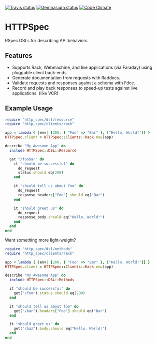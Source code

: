 [![Travis status](https://secure.travis-ci.org/smartlogic/http_spec.png)](https://secure.travis-ci.org/smartlogic/http_spec)
[![Gemnasium status](https://gemnasium.com/smartlogic/http_spec.png)](https://gemnasium.com/smartlogic/http_spec)
[![Code Climate](https://codeclimate.com/badge.png)](https://codeclimate.com/github/smartlogic/http_spec)

# HTTPSpec

RSpec DSLs for describing API behaviors

## Features

* Supports Rack, Webmachine, and live applications (via Faraday) using pluggable client back-ends.
* Generate documentation from requests with Raddocs.
* Validate requests and responses against a schema with Fdoc.
* Record and play back responses to speed-up tests against live applications. (like VCR)

## Example Usage

```ruby
require "http_spec/dsl/resource"
require "http_spec/clients/rack"

app = lambda { |env| [200, { "Foo" => "Bar" }, ["Hello, World!"]] }
HTTPSpec.client = HTTPSpec::Clients::Rack.new(app)

describe "My Awesome App" do
  include HTTPSpec::DSL::Resource

  get "/foobar" do
    it "should be successful" do
      do_request
      status.should eq(200)
    end

    it "should tell us about foo" do
      do_request
      response_headers["Foo"].should eq("Bar")
    end

    it "should greet us" do
      do_request
      response_body.should eq("Hello, World!")
    end
  end
end
```

Want something more light-weight?

```ruby
require "http_spec/dsl/methods"
require "http_spec/clients/rack"

app = lambda { |env| [200, { "Foo" => "Bar" }, ["Hello, World!"]] }
HTTPSpec.client = HTTPSpec::Clients::Rack.new(app)

describe "My Awesome App" do
  include HTTPSpec::DSL::Methods

  it "should be successful" do
    get("/foo").status.should eq(200)
  end

  it "should tell us about foo" do
    get("/bar").headers["Foo"].should eq("Bar")
  end

  it "should greet us" do
    get("/baz").body.should eq("Hello, World!")
  end
end
```
